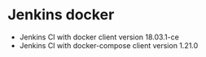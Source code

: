 # Jenkins docker
* Jenkins CI with docker client version 18.03.1-ce
* Jenkins CI with docker-compose client version 1.21.0

